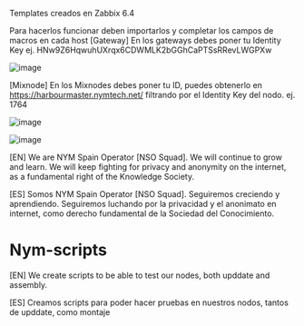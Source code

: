 Templates creados en Zabbix 6.4

Para hacerlos funcionar deben importarlos y completar los campos de macros en cada host
[Gateway]
En los gateways debes poner tu Identity Key ej. HNw9Z6HqwuhUXrqx6CDWMLK2bGGhCaPTSsRRevLWGPXw

![image](https://github.com/user-attachments/assets/098bae32-7891-4043-a146-3c23b010769a)

[Mixnode]
En los Mixnodes debes poner tu ID, puedes obtenerlo en https://harbourmaster.nymtech.net/ filtrando por el Identity Key del nodo.
ej. 1764

![image](https://github.com/user-attachments/assets/476a66c2-eaa4-4c54-a1cb-97ad68b6536f)

![image](https://github.com/user-attachments/assets/72df8872-704a-4e0d-977f-8583dc187cde)





[EN]
We are NYM Spain Operator [NSO Squad].
We will continue to grow and learn. We will keep fighting for privacy and anonymity on the internet, as a fundamental right of the Knowledge Society.

[ES]
Somos NYM Spain Operator [NSO Squad].
Seguiremos creciendo y aprendiendo. Seguiremos luchando por la privacidad y el anonimato en internet, como derecho fundamental de la Sociedad del Conocimiento.

# Nym-scripts
[EN]
We create scripts to be able to test our nodes, both upddate and assembly.

[ES]
Creamos scripts para poder hacer pruebas en nuestros nodos, tantos de upddate, como montaje

